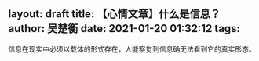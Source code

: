 layout: draft
title: 【心情文章】什么是信息？
author: 吴楚衡
date: 2021-01-20 01:32:12
tags:
---
信息在现实中必须以载体的形式存在，人能察觉到信息确无法看到它的真实形态。